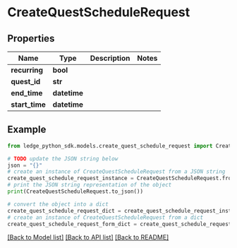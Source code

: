 # CreateQuestScheduleRequest


## Properties

Name | Type | Description | Notes
------------ | ------------- | ------------- | -------------
**recurring** | **bool** |  | 
**quest_id** | **str** |  | 
**end_time** | **datetime** |  | 
**start_time** | **datetime** |  | 

## Example

```python
from ledge_python_sdk.models.create_quest_schedule_request import CreateQuestScheduleRequest

# TODO update the JSON string below
json = "{}"
# create an instance of CreateQuestScheduleRequest from a JSON string
create_quest_schedule_request_instance = CreateQuestScheduleRequest.from_json(json)
# print the JSON string representation of the object
print(CreateQuestScheduleRequest.to_json())

# convert the object into a dict
create_quest_schedule_request_dict = create_quest_schedule_request_instance.to_dict()
# create an instance of CreateQuestScheduleRequest from a dict
create_quest_schedule_request_form_dict = create_quest_schedule_request.from_dict(create_quest_schedule_request_dict)
```
[[Back to Model list]](../README.md#documentation-for-models) [[Back to API list]](../README.md#documentation-for-api-endpoints) [[Back to README]](../README.md)



